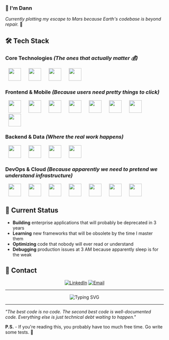 ### 👋 I'm Dann

_Currently plotting my escape to Mars because Earth's codebase is beyond repair._ 🚀

<!-- **Senior Software Engineer** - because apparently we need titles to validate our existence in this meaningless corporate hierarchy.

_"Code doesn't lie. People do. And people are terrible."_

--- -->

## 🛠️ Tech Stack

### **Core Technologies** _(The ones that actually matter 💰)_

<div>

<img src="https://cdn.jsdelivr.net/gh/devicons/devicon/icons/javascript/javascript-original.svg" width="40" height="40" style="margin: 0 10px;" />
<img src="https://cdn.jsdelivr.net/gh/devicons/devicon/icons/typescript/typescript-original.svg" width="40" height="40" style="margin: 0 10px;" />
<img src="https://cdn.jsdelivr.net/gh/devicons/devicon/icons/nodejs/nodejs-original.svg" width="40" height="40" style="margin: 0 10px;" />
<img src="https://cdn.jsdelivr.net/gh/devicons/devicon/icons/python/python-original.svg" width="40" height="40" style="margin: 0 10px;" />

</div>

### **Frontend & Mobile** _(Because users need pretty things to click)_

<div>

<img src="https://cdn.jsdelivr.net/gh/devicons/devicon/icons/react/react-original.svg" width="40" height="40" style="margin: 0 10px;" />
<img src="https://cdn.jsdelivr.net/gh/devicons/devicon/icons/nextjs/nextjs-original.svg" width="40" height="40" style="margin: 0 10px;" />
<img src="https://cdn.jsdelivr.net/gh/devicons/devicon/icons/css3/css3-original.svg" width="40" height="40" style="margin: 0 10px;" />
<img src="https://cdn.jsdelivr.net/gh/devicons/devicon/icons/tailwindcss/tailwindcss-original.svg" width="40" height="40" style="margin: 0 10px;" />
<img src="https://cdn.jsdelivr.net/gh/devicons/devicon/icons/expo/expo-original.svg" width="40" height="40" style="margin: 0 10px;" />
<img src="https://hexmos.com/freedevtools/svg_icons/zustand/zustand-original.svg" width="40" height="40" style="margin: 0 10px;" />
<img src="https://cdn.jsdelivr.net/gh/devicons/devicon/icons/redux/redux-original.svg" width="40" height="40" style="margin: 0 10px;" />
<img src="https://mobx.js.org/assets/mobx.png" width="40" height="40" style="margin: 0 10px;" />

</div>

### **Backend & Data** _(Where the real work happens)_

<div>

<img src="https://cdn.jsdelivr.net/gh/devicons/devicon/icons/graphql/graphql-plain.svg" width="40" height="40" style="margin: 0 10px;" />
<img src="https://cdn.jsdelivr.net/gh/devicons/devicon/icons/mysql/mysql-original.svg" width="40" height="40" style="margin: 0 10px;" />
<img src="https://cdn.jsdelivr.net/gh/devicons/devicon/icons/postgresql/postgresql-original.svg" width="40" height="40" style="margin: 0 10px;" />
<img src="https://cdn.jsdelivr.net/gh/devicons/devicon/icons/mongodb/mongodb-original.svg" width="40" height="40" style="margin: 0 10px;" />

</div>

### **DevOps & Cloud** _(Because apparently we need to pretend we understand infrastructure)_

<div>

<img src="https://cdn.jsdelivr.net/gh/devicons/devicon/icons/googlecloud/googlecloud-original.svg" width="40" height="40" style="margin: 0 10px;" />
<img src="https://cdn.jsdelivr.net/gh/devicons/devicon/icons/firebase/firebase-plain.svg" width="40" height="40" style="margin: 0 10px;" />
<img src="https://cdn.jsdelivr.net/gh/devicons/devicon/icons/netlify/netlify-original.svg" width="40" height="40" style="margin: 0 10px;" />
<img src="https://cdn.jsdelivr.net/gh/devicons/devicon/icons/vercel/vercel-original.svg" width="40" height="40" style="margin: 0 10px;" />
<img src="https://cdn.jsdelivr.net/gh/devicons/devicon/icons/heroku/heroku-original.svg" width="40" height="40" style="margin: 0 10px;" />
<img src="https://cdn.jsdelivr.net/gh/devicons/devicon/icons/docker/docker-original.svg" width="40" height="40" style="margin: 0 10px;" />
<img src="https://cdn.jsdelivr.net/gh/devicons/devicon/icons/git/git-original.svg" width="40" height="40" style="margin: 0 10px;" />

</div>

## 🚀 Current Status

- **Building** enterprise applications that will probably be deprecated in 3 years
- **Learning** new frameworks that will be obsolete by the time I master them
- **Optimizing** code that nobody will ever read or understand
- **Debugging** production issues at 3 AM because apparently sleep is for the weak

<!-- ## 🎯 Contact _(If you must)_ -->

## 🎯 Contact

<div align="center">

[![LinkedIn](https://img.shields.io/badge/LinkedIn-0077B5?style=for-the-badge&logo=linkedin&logoColor=white)](https://linkedin.com/in/dannmolina-dev)
[![Email](https://img.shields.io/badge/Email-D14836?style=for-the-badge&logo=gmail&logoColor=white)](mailto:molinadannrussell.dev@gmail.com)

</div>

---

<div align="center">
  <img src="https://readme-typing-svg.demolab.com?font=Fira+Code&size=22&duration=3000&pause=1000&color=00D4FF&center=true&vCenter=true&width=700&lines=Code+is+poetry+written+in+logic;Turning+caffeine+into+working+software;Sleep+is+a+luxury+for+the+employed" alt="Typing SVG" />
</div>

---

_"The best code is no code. The second best code is well-documented code. Everything else is just technical debt waiting to happen."_

**P.S.** - If you're reading this, you probably have too much free time. Go write some tests. 🧪
